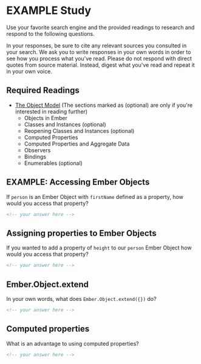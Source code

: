 # EXAMPLE Study

Use your favorite search engine and the provided readings to research and
respond to the following questions.

In your responses, be sure to cite any relevant sources you consulted in your
search. We ask you to write responses in your own words in order to see how you
process what you've read. Please do not respond with direct quotes from source
material. Instead, digest what you've read and repeat it in your own voice.

## Required Readings

-   [The Object Model](https://guides.emberjs.com/v2.11.0/object-model/) (The sections marked as (optional) are only if you're interested in reading further)
    - Objects in Ember
    - Classes and Instances (optional)
    - Reopening Classes and Instances (optional)
    - Computed Properties
    - Computed Properties and Aggregate Data
    - Observers
    - Bindings
    - Enumerables (optional)

## EXAMPLE: Accessing Ember Objects

If `person` is an Ember Object with `firstName` defined as a property, how would you access that property?

```md
<!-- your answer here -->
```

## Assigning properties to Ember Objects

If you wanted to add a property of `height` to our `person` Ember Object how would you access that property?

```md
<!-- your answer here -->
```

## Ember.Object.extend

In your own words, what does `Ember.Object.extend({})` do?

```md
<!-- your answer here -->
```

## Computed properties

What is an advantage to using computed properties?

```md
<!-- your answer here -->
```
